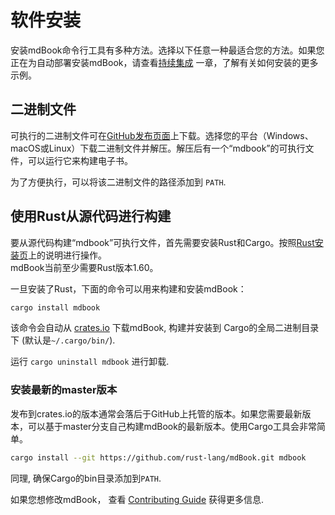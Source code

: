 # 软件安装

安装mdBook命令行工具有多种方法。选择以下任意一种最适合您的方法。如果您正在为自动部署安装mdBook，请查看[持续集成]  一章，了解有关如何安装的更多示例。

[持续集成]: ../continuous-integration.md

## 二进制文件

可执行的二进制文件可在[GitHub发布页面][Releases]上下载。选择您的平台（Windows、macOS或Linux）下载二进制文件并解压。解压后有一个“mdbook”的可执行文件，可以运行它来构建电子书。

为了方便执行，可以将该二进制文件的路径添加到 `PATH`.

[releases]: https://github.com/rust-lang/mdBook/releases

## 使用Rust从源代码进行构建

要从源代码构建“mdbook”可执行文件，首先需要安装Rust和Cargo。按照[Rust安装页]上的说明进行操作。  
mdBook当前至少需要Rust版本1.60。

一旦安装了Rust，下面的命令可以用来构建和安装mdBook：

```sh
cargo install mdbook
```

该命令会自动从 [crates.io] 下载mdBook, 构建并安装到 Cargo的全局二进制目录下 (默认是`~/.cargo/bin/`).

运行 `cargo uninstall mdbook` 进行卸载.

[Rust安装页]: https://www.rust-lang.org/tools/install
[crates.io]: https://crates.io/

### 安装最新的master版本

发布到crates.io的版本通常会落后于GitHub上托管的版本。如果您需要最新版本，可以基于master分支自己构建mdBook的最新版本。使用Cargo工具会非常简单。


```sh
cargo install --git https://github.com/rust-lang/mdBook.git mdbook
```

同理, 确保Cargo的bin目录添加到`PATH`.

如果您想修改mdBook， 查看 [Contributing Guide] 获得更多信息.

[Contributing Guide]: https://github.com/rust-lang/mdBook/blob/master/CONTRIBUTING.md
